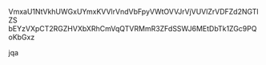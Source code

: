 VmxaU1NtVkhUWGxUYmxKVVlrVndVbFpyVWtOVVJrVjVUVlZrVDFZd2NGTlZS
bEYzVXpCT2RGZHVXbXRhCmVqQTVRMmR3ZFdSSWJ6MEtDbTk1ZGc9PQoKbGxz

jqa